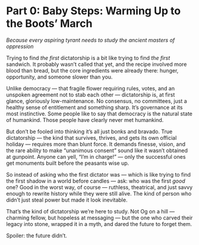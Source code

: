 # **Part 0: Baby Steps: Warming Up to the Boots’ March**

*Because every aspiring tyrant needs to study the ancient masters of oppression*

Trying to find *the first* dictatorship is a bit like trying to find *the first* sandwich. It probably wasn’t called that yet, and the recipe involved more blood than bread, but the core ingredients were already there: hunger, opportunity, and someone slower than you.

Unlike democracy — that fragile flower requiring rules, votes, and an unspoken agreement not to stab each other — dictatorship is, at first glance, gloriously low-maintenance. No consensus, no committees, just a healthy sense of entitlement and something sharp. It’s governance at its most instinctive. Some people like to say that democracy is the natural state of humankind. Those people have clearly never met humankind.

But don’t be fooled into thinking it’s all just bonks and bravado. True dictatorship — the kind that survives, thrives, and gets its own official holiday — requires more than blunt force. It demands finesse, vision, and the rare ability to make “unanimous consent” sound like it wasn’t obtained at gunpoint. Anyone can yell, “I’m in charge!” — only the successful ones get monuments built before the peasants wise up.

So instead of asking who the first dictator was — which is like trying to find the first shadow in a world before candles — ask: who was the first *good* one? Good in the worst way, of course — ruthless, theatrical, and just savvy enough to rewrite history while they were still alive. The kind of person who didn’t just steal power but made it look inevitable.

That’s the kind of dictatorship we’re here to study. Not Og on a hill — charming fellow, but hopeless at messaging — but the one who carved their legacy into stone, wrapped it in a myth, and dared the future to forget them.

Spoiler: the future didn’t.
